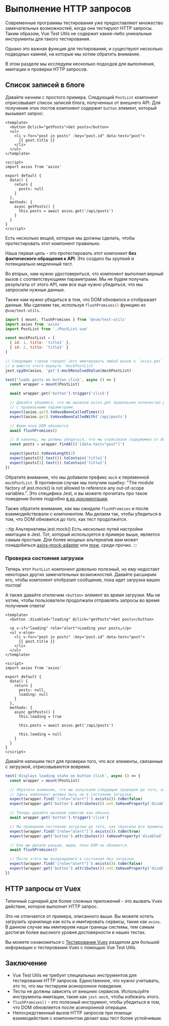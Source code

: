 # Выполнение HTTP запросов

Современные программы тестирования уже предоставляют множество замечательных возможностей, когда они тестируют HTTP запросы. Таким образом, Vue Test Utils не содержит какие-либо уникальные инструменты для такого тестирования.

Однако это важная функция для тестирования, и существуют несколько подводных камней, на которые мы хотим обратить внимание.

В этом разделе мы исследуем несколько подходов для выполнения, имитации и проверки HTTP запросов.

## Список записей в блоге

Давайте начнем с простого примера. Следующий `PostList` компонент отрисовывает список записей блога, полученных от внешнего API. Для получения этих постов компонент содержит `button` элемент, который вызывает запрос:

```vue
<template>
  <button @click="getPosts">Get posts</button>
  <ul>
    <li v-for="post in posts" :key="post.id" data-test="post">
      {{ post.title }}
    </li>
  </ul>
</template>

<script>
import axios from 'axios'

export default {
  data() {
    return {
      posts: null
    }
  },
  methods: {
    async getPosts() {
      this.posts = await axios.get('/api/posts')
    }
  }
}
</script>
```

Есть несколько вещей, которые мы должны сделать, чтобы протестировать этот компонент правильно.

Наша первая цель - это протестировать этот компонент **без фактического обращения к API**. Это создало бы хрупкий и потенциально медленный тест.

Во вторых, нам нужно удостовериться, что компонент выполнил верный вызов с соответствующими параметрами. Мы не будем получать результаты от этого API, нам все еще нужно убедиться, что мы запросили нужные данные.

Также нам нужно убедиться в том, что DOM обновился и отображает данные. Мы сделаем так, используя `flushPromises()` функцию из `@vue/test-utils`.

```js
import { mount, flushPromises } from '@vue/test-utils'
import axios from 'axios'
import PostList from './PostList.vue'

const mockPostList = [
  { id: 1, title: 'title1' },
  { id: 2, title: 'title2' }
]

// Следующие строки говорят Jest имитировать любой вызов к `axios.get`
// и вместо этого вернуть `mockPostList`
jest.spyOn(axios, 'get').mockResolvedValue(mockPostList)

test('loads posts on button click', async () => {
  const wrapper = mount(PostList)

  await wrapper.get('button').trigger('click')

  // Давайте убедимся, что мы вызвали axios.get правильное количество раз и 
  // с правильными параметрами.
  expect(axios.get).toHaveBeenCalledTimes(1)
  expect(axios.get).toHaveBeenCalledWith('/api/posts')

  // Ждем пока DOM обновится.
  await flushPromises()

  // И наконец, мы должны убедиться, что мы отрисовали содержимое от API.
  const posts = wrapper.findAll('[data-test="post"]')

  expect(posts).toHaveLength(2)
  expect(posts[0].text()).toContain('title1')
  expect(posts[1].text()).toContain('title2')
})
```

Обратите внимание, что мы добавили префикс `mock` к переменной `mockPostList`. В противном случае мы получим ошибку: "The module factory of jest.mock() is not allowed to reference any out-of-scope variables.". Это специфика Jest, и вы можете прочитать про такое поведение более подробно [в их документации](https://jestjs.io/docs/es6-class-mocks#calling-jestmock-with-the-module-factory-parameter).

Также обратите внимание, как мы ожидали `flushPromises` и после взаимодействовали с компонентом. Мы делаем так, чтобы убедиться в том, что DOM обновился до того, как тест продолжится.

:::tip Альтернативы jest.mock()
Есть несколько путей настройки имитации в Jest. Тот, который используется в примере выше, является самым простым. Для более мощных альтернатив вам может понадобиться [axios-mock-adapter](https://github.com/ctimmerm/axios-mock-adapter) или [msw](https://github.com/mswjs/msw), среди прочих.
:::

### Проверка состояния загрузки

Теперь этот `PostList` компонент довольно полезный, но ему недостает некоторых других замечательных возможностей. Давайте расширим его, чтобы компонент отобразил сообщение, пока идет загрузка ваших постов!

А также давайте отключим `<button>` элемент во время загрузки. Мы не хотим, чтобы пользователи продолжали отправлять запросы во время получения ответа!

```vue {2,4,19,24,28}
<template>
  <button :disabled="loading" @click="getPosts">Get posts</button>

  <p v-if="loading" role="alert">Loading your posts…</p>
  <ul v-else>
    <li v-for="post in posts" :key="post.id" data-test="post">
      {{ post.title }}
    </li>
  </ul>
</template>

<script>
import axios from 'axios'

export default {
  data() {
    return {
      posts: null,
      loading: null
    }
  },
  methods: {
    async getPosts() {
      this.loading = true

      this.posts = await axios.get('/api/posts')

      this.loading = null
    }
  }
}
</script>
```

Давайте напишем тест для проверки того, что все элементы, связанные с загрузкой, отрисовываются вовремя.

```js
test('displays loading state on button click', async () => {
  const wrapper = mount(PostList)

  // Обратите внимание, что мы запускаем следующие проверки до того, как нажали на кнопку.
  // Здесь компонент должен быть не в состоянии загрузки.
  expect(wrapper.find('[role="alert"]').exists()).toBe(false)
  expect(wrapper.get('button').attributes()).not.toHaveProperty('disabled')

  // Теперь давайте вызовем нажатие как обычно.
  await wrapper.get('button').trigger('click')

  // Мы проверяем состояние загрузки до того, как сбросили все промисы.
  expect(wrapper.find('[role="alert"]').exists()).toBe(true)
  expect(wrapper.get('button').attributes()).toHaveProperty('disabled')

  // Как мы делали раньше, ждем, пока DOM не обновится.
  await flushPromises()

  // После этого мы возвращаемся в состояния без загрузки.
  expect(wrapper.find('[role="alert"]').exists()).toBe(false)
  expect(wrapper.get('button').attributes()).not.toHaveProperty('disabled')
})
```

## HTTP запросы от Vuex

Типичный сценарий для более сложных приложений - это вызвать Vuex действие, которое выполнит HTTP запрос.

Это не отличается от примера, описанного выше. Вы можете хотеть загрузить хранилище как есть и имитировать сервисы, такие как `axios`. В данном случае мы имитируем наши границы системы, тем самым достигая более высокого уровня достоверности в наших тестах.

Вы можете ознакомиться с [Тестирование Vuex](/ru/guide/advanced/vuex.md) разделом для большей информации о тестировании Vuex с помощью Vue Test Utils.

## Заключение

- Vue Test Utils не требует специальных инструментов для тестирования HTTP запросов. Единственное, что нужно учитывать, это то, что мы тестируем асинхронное поведение.
- Тесты не должны зависеть от внешних сервисов. Используйте инструменты имитации, такие как `jest.mock`, чтобы избежать этого.
- `flushPromises()` - это полезный инструмент, чтобы убедиться в том, что DOM обновляется после асинхронной операции.
- Непосредственный вызов HTTP запросов при помощи взаимодействия с компонентом делает ваш тест более устойчивым.
